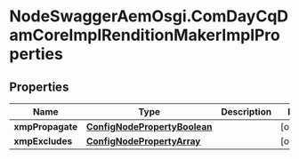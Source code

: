 # NodeSwaggerAemOsgi.ComDayCqDamCoreImplRenditionMakerImplProperties

## Properties

Name | Type | Description | Notes
------------ | ------------- | ------------- | -------------
**xmpPropagate** | [**ConfigNodePropertyBoolean**](ConfigNodePropertyBoolean.md) |  | [optional] 
**xmpExcludes** | [**ConfigNodePropertyArray**](ConfigNodePropertyArray.md) |  | [optional] 


